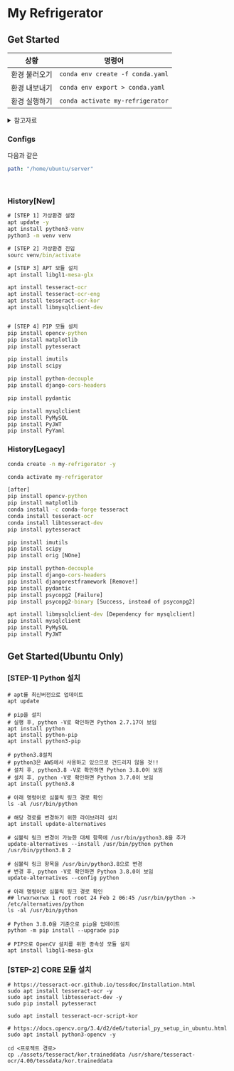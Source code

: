 # My Refrigerator

## Get Started

| 상황 | 명령어 |
| ---- | ------ |
| 환경 불러오기 | `conda env create -f conda.yaml` |
| 환경 내보내기 | `conda env export > conda.yaml` |
| 환경 실행하기 | `conda activate my-refrigerator` |

<details>
<summary>
참고자료
</summary>

- [[Anaconda] 아나콘다 가상환경 Export 및 Import 하는 방법](https://mentha2.tistory.com/46)
- [[Anaconda] 아나콘다 환경 export, import, clone 하기](https://jh-bk.tistory.com/35)
</details>

### Configs

다음과 같은 
```yaml
path: "/home/ubuntu/server"
```


<br>

### History[New]

```cmd
# [STEP 1] 가상환경 설정
apt update -y
apt install python3-venv
python3 -m venv venv

# [STEP 2] 가상환경 진입
sourc venv/bin/activate

# [STEP 3] APT 모듈 설치
apt install libgl1-mesa-glx

apt install tesseract-ocr
apt install tesseract-ocr-eng
apt install tesseract-ocr-kor
apt install libmysqlclient-dev


# [STEP 4] PIP 모듈 설치
pip install opencv-python
pip install matplotlib
pip install pytesseract

pip install imutils
pip install scipy

pip install python-decouple
pip install django-cors-headers

pip install pydantic

pip install mysqlclient
pip install PyMySQL
pip install PyJWT
pip install PyYaml
```

### History[Legacy]

```cmd
conda create -n my-refrigerator -y

conda activate my-refrigerator

[after]
pip install opencv-python
pip install matplotlib
conda install -c conda-forge tesseract
conda install tesseract-ocr
conda install libtesseract-dev
pip install pytesseract

pip install imutils
pip install scipy
pip install orig [NOne]

pip install python-decouple
pip install django-cors-headers
pip install djangorestframework [Remove!]
pip install pydantic
pip install psycopg2 [Failure]
pip install psycopg2-binary [Success, instead of psyconpg2]

apt install libmysqlclient-dev [Dependency for mysqlclient]
pip install mysqlclient
pip install PyMySQL
pip install PyJWT
```

## Get Started(Ubuntu Only)

### [STEP-1] Python 설치

```
# apt를 최신버전으로 업데이트
apt update

# pip을 설치
# 실행 후, python -V로 확인하면 Python 2.7.17이 보임
apt install python
apt install python-pip
apt install python3-pip

# python3.8설치
# python3은 AWS에서 사용하고 있으므로 건드리지 않을 것!!
# 설치 후, python3.8 -V로 확인하면 Python 3.8.0이 보임
# 설치 후, python -V로 확인하면 Python 3.7.0이 보임
apt install python3.8

# 아래 명령어로 심볼릭 링크 경로 확인
ls -al /usr/bin/python

# 해당 경로를 변경하기 위한 라이브러리 설치
apt install update-alternatives

# 심볼릭 링크 변경이 가능한 대체 항목에 /usr/bin/python3.8을 추가
update-alternatives --install /usr/bin/python python /usr/bin/python3.8 2

# 심볼릭 링크 항목을 /usr/bin/python3.8으로 변경
# 변경 후, python -V로 확인하면 Python 3.8.0이 보임
update-alternatives --config python

# 아래 명령어로 심볼릭 링크 경로 확인
## lrwxrwxrwx 1 root root 24 Feb 2 06:45 /usr/bin/python -> /etc/alternatives/python
ls -al /usr/bin/python

# Python 3.8.0을 기준으로 pip을 업데이트
python -m pip install --upgrade pip

# PIP으로 OpenCV 설치를 위한 종속성 모듈 설치
apt install libgl1-mesa-glx
```

### [STEP-2] CORE 모듈 설치

```
# https://tesseract-ocr.github.io/tessdoc/Installation.html
sudo apt install tesseract-ocr -y
sudo apt install libtesseract-dev -y
sudo pip install pytesseract

sudo apt install tesseract-ocr-script-kor

# https://docs.opencv.org/3.4/d2/de6/tutorial_py_setup_in_ubuntu.html
sudo apt install python3-opencv -y

cd <프로젝트 경로>
cp ./assets/tesseract/kor.traineddata /usr/share/tesseract-ocr/4.00/tessdata/kor.traineddata
```